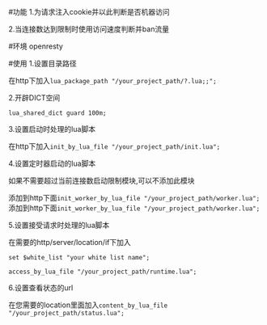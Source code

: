 #功能
1.为请求注入cookie并以此判断是否机器访问

2.当连接数达到限制时使用访问速度判断并ban流量

#环境
openresty

#使用
1.设置目录路径

在http下加入`lua_package_path "/your_project_path/?.lua;;";`

2.开辟DICT空间

`lua_shared_dict guard 100m;`

3.设置启动时处理的lua脚本

在http下加入`init_by_lua_file "/your_project_path/init.lua";`

4.设置定时器启动的lua脚本

如果不需要超过当前连接数启动限制模块,可以不添加此模块

添加到http下面`init_worker_by_lua_file "/your_project_path/worker.lua";`
添加到http下面`init_worker_by_lua_file "/your_project_path/worker.lua";`

5.设置接受请求时处理的lua脚本

在需要的http/server/location/if下加入

`set $white_list "your white list name";`

`access_by_lua_file "/your_project_path/runtime.lua";`

6.设置查看状态的url

在您需要的location里面加入`content_by_lua_file "/your_project_path/status.lua";`
